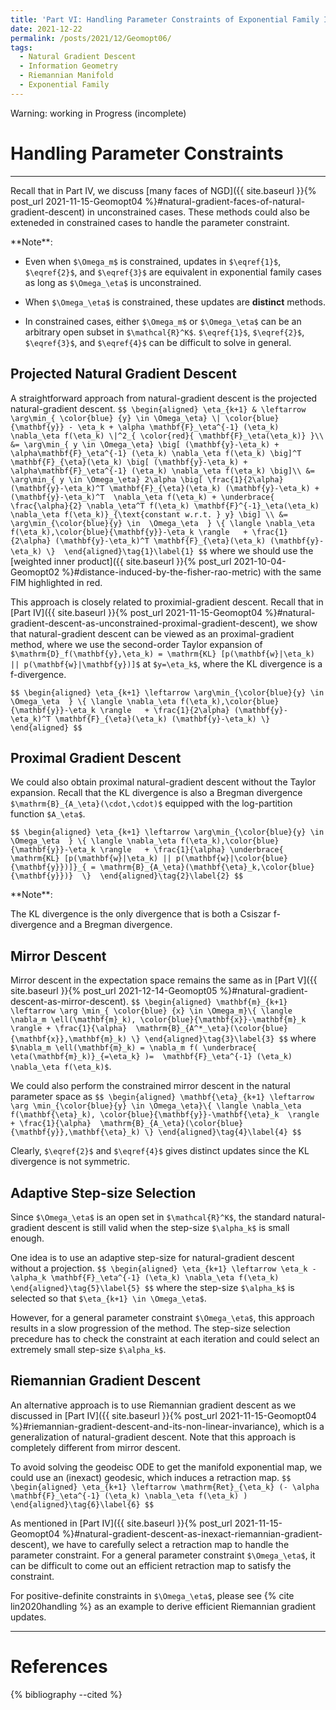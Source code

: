 ```yaml
---
title: 'Part VI: Handling Parameter Constraints of Exponential Family In Natural-gradient Methods'
date: 2021-12-22
permalink: /posts/2021/12/Geomopt06/
tags:
  - Natural Gradient Descent
  - Information Geometry
  - Riemannian Manifold
  - Exponential Family
---
```


Warning: working in Progress (incomplete)


# Handling Parameter Constraints
------

Recall that  in Part IV, we discuss 
[many faces of NGD]({{ site.baseurl }}{% post_url 2021-11-15-Geomopt04 %}#natural-gradient-faces-of-natural-gradient-descent) in unconstrained cases.  These methods could also be exteneded in constrained cases to handle the parameter constraint.

<div class="notice--success" markdown="1">
**Note**:

* Even when `$\Omega_m$` is constrained, updates in `$\eqref{1}$`, `$\eqref{2}$`, and `$\eqref{3}$` are
equivalent in exponential family cases as long as `$\Omega_\eta$` is unconstrained.

* When `$\Omega_\eta$` is constrained, these updates are **distinct** methods.

* In constrained cases, either  `$\Omega_m$` or `$\Omega_\eta$`  can be an arbitrary open subset in `$\mathcal{R}^K$`.  `$\eqref{1}$`, `$\eqref{2}$`, `$\eqref{3}$`, and `$\eqref{4}$` can be difficult to solve in general.
</div>


## Projected Natural Gradient Descent
A straightforward approach from natural-gradient descent is the projected natural-gradient descent.
`$$
\begin{aligned}
\eta_{k+1} & \leftarrow  \arg\min_{ \color{blue} {y} \in \Omega_\eta} \| \color{blue} {\mathbf{y}} - \eta_k + \alpha
\mathbf{F}_\eta^{-1} (\eta_k) \nabla_\eta f(\eta_k) \|^2_{ \color{red}{ \mathbf{F}_\eta(\eta_k)} }\\
&= \arg\min_{ y \in \Omega_\eta} \big[ (\mathbf{y}-\eta_k) + \alpha\mathbf{F}_\eta^{-1} (\eta_k) \nabla_\eta f(\eta_k)
\big]^T \mathbf{F}_{\eta}(\eta_k) \big[ (\mathbf{y}-\eta_k) + \alpha\mathbf{F}_\eta^{-1} (\eta_k) \nabla_\eta f(\eta_k)
\big]\\
&= \arg\min_{ y \in \Omega_\eta} 2\alpha \big[ \frac{1}{2\alpha} (\mathbf{y}-\eta_k)^T \mathbf{F}_{\eta}(\eta_k) (\mathbf{y}-\eta_k) + (\mathbf{y}-\eta_k)^T  \nabla_\eta f(\eta_k) + \underbrace{ \frac{\alpha}{2} \nabla_\eta^T f(\eta_k) \mathbf{F}^{-1}_\eta(\eta_k) \nabla_\eta f(\eta_k)}_{\text{constant w.r.t. } y} \big] \\
&= \arg\min_{\color{blue}{y} \in  \Omega_\eta  } \{ \langle \nabla_\eta f(\eta_k),\color{blue}{\mathbf{y}}-\eta_k \rangle   + \frac{1}{2\alpha} (\mathbf{y}-\eta_k)^T \mathbf{F}_{\eta}(\eta_k) (\mathbf{y}-\eta_k) \} 
\end{aligned}\tag{1}\label{1}
$$` where we should use 
the [weighted inner product]({{ site.baseurl }}{% post_url 2021-10-04-Geomopt02 %}#distance-induced-by-the-fisher-rao-metric) with the same FIM highlighted in red.

This approach is closely related to proximial-gradient descent.
Recall that in
[Part IV]({{ site.baseurl }}{% post_url 2021-11-15-Geomopt04 %}#natural-gradient-descent-as-unconstrained-proximal-gradient-descent),
we show that natural-gradient descent can be viewed as an  proximal-gradient method, where we use the
second-order Taylor expansion of `$\mathrm{D}_f(\mathbf{y},\eta_k) = \mathrm{KL} [p(\mathbf{w}|\eta_k) || p(\mathbf{w}|\mathbf{y})]$` at `$y=\eta_k$`, where the KL divergence is  a f-divergence.

`$$
\begin{aligned}
\eta_{k+1} \leftarrow
\arg\min_{\color{blue}{y} \in  \Omega_\eta  } \{ \langle \nabla_\eta f(\eta_k),\color{blue}{\mathbf{y}}-\eta_k \rangle   + \frac{1}{2\alpha} (\mathbf{y}-\eta_k)^T \mathbf{F}_{\eta}(\eta_k) (\mathbf{y}-\eta_k) \} 
\end{aligned}
$$` 

## Proximal Gradient Descent

We could also obtain proximal natural-gradient descent without the Taylor expansion.
Recall that the KL divergence is also a Bregman divergence `$\mathrm{B}_{A_\eta}(\cdot,\cdot)$` equipped with the log-partition function `$A_\eta$`.

`$$
\begin{aligned}
\eta_{k+1} \leftarrow \arg\min_{\color{blue}{y} \in  \Omega_\eta  } \{ \langle \nabla_\eta f(\eta_k),\color{blue}{\mathbf{y}}-\eta_k \rangle   + \frac{1}{\alpha} \underbrace{ \mathrm{KL} [p(\mathbf{w}|\eta_k) || p(\mathbf{w}|\color{blue}{\mathbf{y}})]}_{ = \mathrm{B}_{A_\eta}(\mathbf{\eta}_k,\color{blue}{\mathbf{y}})}  \} 
\end{aligned}\tag{2}\label{2}
$$` 

<div class="notice--success" markdown="1">
**Note**:

The KL divergence is the only divergence that is both a Csiszar f-divergence and a Bregman divergence.
</div>



## Mirror Descent
Mirror descent in the expectation space remains the same as in [Part V]({{ site.baseurl }}{% post_url 2021-12-14-Geomopt05 %}#natural-gradient-descent-as-mirror-descent).
`$$
\begin{aligned}
\mathbf{m}_{k+1} \leftarrow \arg \min_{ \color{blue} {x} \in \Omega_m}\{ \langle \nabla_m \ell(\mathbf{m}_k), \color{blue}{\mathbf{x}}-\mathbf{m}_k  \rangle + \frac{1}{\alpha}  \mathrm{B}_{A^*_\eta}(\color{blue}{\mathbf{x}},\mathbf{m}_k) \}
\end{aligned}\tag{3}\label{3}
$$`
where 
`$\nabla_m \ell(\mathbf{m}_k) = \nabla_m f( \underbrace{ \eta(\mathbf{m}_k)}_{=\eta_k} )=  \mathbf{F}_\eta^{-1} (\eta_k) \nabla_\eta f(\eta_k)$`.


We could also perform the constrained mirror descent in the natural parameter space as
`$$
\begin{aligned}
\mathbf{\eta}_{k+1} \leftarrow \arg \min_{\color{blue}{y} \in \Omega_\eta}\{ \langle \nabla_\eta f(\mathbf{\eta}_k), \color{blue}{\mathbf{y}}-\mathbf{\eta}_k  \rangle + \frac{1}{\alpha}  \mathrm{B}_{A_\eta}(\color{blue}{\mathbf{y}},\mathbf{\eta}_k) \}
\end{aligned}\tag{4}\label{4}
$$` 

Clearly,  `$\eqref{2}$` and  `$\eqref{4}$`  gives distinct updates since the KL divergence is not symmetric.


## Adaptive Step-size Selection
Since `$\Omega_\eta$` is an open set in `$\mathcal{R}^K$`, the standard natural-gradient descent is still valid when the step-size `$\alpha_k$` is small enough.

One idea is to use an adaptive step-size for natural-gradient descent without a projection.
`$$
\begin{aligned}
\eta_{k+1} \leftarrow \eta_k - \alpha_k \mathbf{F}_\eta^{-1} (\eta_k) \nabla_\eta f(\eta_k)
\end{aligned}\tag{5}\label{5}
$$` where  the step-size `$\alpha_k$` is selected  so that
`$\eta_{k+1} \in \Omega_\eta$`.


However, for a general parameter constraint `$\Omega_\eta$`, this approach results in a slow progression of the method.
The step-size selection precedure has to check the constraint at each iteration and could select an extremely small step-size
`$\alpha_k$`.

## Riemannian Gradient Descent

An alternative approach is to use Riemannian gradient descent as we discussed in 
[Part IV]({{ site.baseurl }}{% post_url 2021-11-15-Geomopt04 %}#riemannian-gradient-descent-and-its-non-linear-invariance), which is a generalization of natural-gradient descent. 
Note that this approach is completely different from mirror descent.

To avoid solving the geodeisc ODE to get the manifold exponential map, we could use an (inexact) geodesic, which
induces a retraction map.
`$$
\begin{aligned}
\eta_{k+1} \leftarrow \mathrm{Ret}_{\eta_k} (- \alpha  \mathbf{F}_\eta^{-1} (\eta_k) \nabla_\eta f(\eta_k) )  
\end{aligned}\tag{6}\label{6}
$$` 

As mentioned in 
[Part IV]({{ site.baseurl }}{% post_url 2021-11-15-Geomopt04 %}#natural-gradient-descent-as-inexact-riemannian-gradient-descent),
we have to carefully select a retraction map to handle the parameter constraint.
For a general parameter constraint `$\Omega_\eta$`, it can be difficult to come out an efficient retraction map to satisfy
the constraint.

For positive-definite constraints in `$\Omega_\eta$`, please see {% cite lin2020handling %} as an example to derive efficient Riemannian gradient updates.

------
# References
{% bibliography --cited %}

